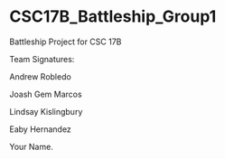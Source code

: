 # CSC17B_Battleship_Group1
Battleship Project for CSC 17B

Team Signatures:

Andrew Robledo

Joash Gem Marcos

Lindsay Kislingbury

Eaby Hernandez

Your Name.

